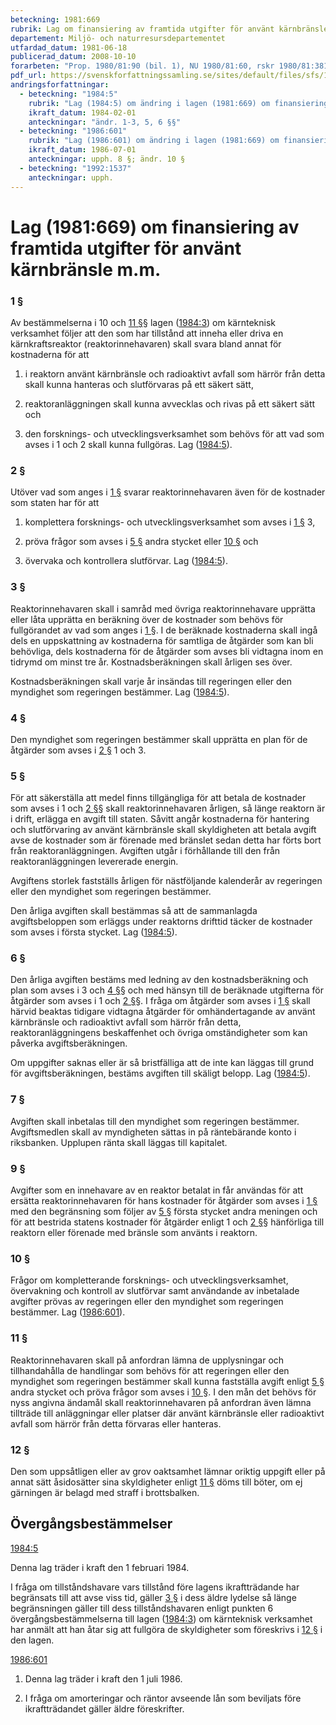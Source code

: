 ```yaml
---
beteckning: 1981:669
rubrik: Lag om finansiering av framtida utgifter för använt kärnbränsle m.m.
departement: Miljö- och naturresursdepartementet
utfardad_datum: 1981-06-18
publicerad_datum: 2008-10-10
forarbeten: "Prop. 1980/81:90 (bil. 1), NU 1980/81:60, rskr 1980/81:381"
pdf_url: https://svenskforfattningssamling.se/sites/default/files/sfs/1981-06/SFS1981-669.pdf
andringsforfattningar:
  - beteckning: "1984:5"
    rubrik: "Lag (1984:5) om ändring i lagen (1981:669) om finansiering av framtida utgifter för använt kärnbränsle m.m."
    ikraft_datum: 1984-02-01
    anteckningar: "ändr. 1-3, 5, 6 §§"
  - beteckning: "1986:601"
    rubrik: "Lag (1986:601) om ändring i lagen (1981:669) om finansiering av framtida utgifter för använt kärnbränsle m.m."
    ikraft_datum: 1986-07-01
    anteckningar: upph. 8 §; ändr. 10 §
  - beteckning: "1992:1537"
    anteckningar: upph.
---
```


# Lag (1981:669) om finansiering av framtida utgifter för använt kärnbränsle m.m.

### 1 §

Av bestämmelserna i 10 och [11 §](#11)§ lagen ([1984:3](https://selex.se/eli/sfs/1984/3)) om kärnteknisk verksamhet följer att den som har tillstånd att inneha eller driva en kärnkraftsreaktor (reaktorinnehavaren) skall svara bland annat för kostnaderna för att

1. i reaktorn använt kärnbränsle och radioaktivt avfall som härrör från detta skall kunna hanteras och slutförvaras på ett säkert sätt,

2. reaktoranläggningen skall kunna avvecklas och rivas på ett säkert sätt och

3. den forsknings- och utvecklingsverksamhet som behövs för att vad som avses i 1 och 2 skall kunna fullgöras. Lag ([1984:5](https://selex.se/eli/sfs/1984/5)).

### 2 §

Utöver vad som anges i [1 §](#1) svarar reaktorinnehavaren även för de kostnader som staten har för att

1. komplettera forsknings- och utvecklingsverksamhet som avses i [1 §](#1) 3,

2. pröva frågor som avses i [5 §](#5) andra stycket eller [10 §](#10) och

3. övervaka och kontrollera slutförvar. Lag ([1984:5](https://selex.se/eli/sfs/1984/5)).

### 3 §

Reaktorinnehavaren skall i samråd med övriga reaktorinnehavare upprätta eller låta upprätta en beräkning över de kostnader som behövs för fullgörandet av vad som anges i [1 §](#1). I de beräknade kostnaderna skall ingå dels en uppskattning av kostnaderna för samtliga de åtgärder som kan bli behövliga, dels kostnaderna för de åtgärder som avses bli vidtagna inom en tidrymd om minst tre år. Kostnadsberäkningen skall årligen ses över.

Kostnadsberäkningen skall varje år insändas till regeringen eller den myndighet som regeringen bestämmer. Lag ([1984:5](https://selex.se/eli/sfs/1984/5)).

### 4 §

Den myndighet som regeringen bestämmer skall upprätta en plan för de åtgärder som avses i [2 §](#2) 1 och 3.

### 5 §

För att säkerställa att medel finns tillgängliga för att betala de kostnader som avses i 1 och [2 §](#2)§ skall reaktorinnehavaren årligen, så länge reaktorn är i drift, erlägga en avgift till staten. Såvitt angår kostnaderna för hantering och slutförvaring av använt kärnbränsle skall skyldigheten att betala avgift avse de kostnader som är förenade med bränslet sedan detta har förts bort från reaktoranläggningen. Avgiften utgår i förhållande till den från reaktoranläggningen levererade energin.

Avgiftens storlek fastställs årligen för nästföljande kalenderår av regeringen eller den myndighet som regeringen bestämmer.

Den årliga avgiften skall bestämmas så att de sammanlagda avgiftsbeloppen som erläggs under reaktorns drifttid täcker de kostnader som avses i första stycket. Lag ([1984:5](https://selex.se/eli/sfs/1984/5)).

### 6 §

Den årliga avgiften bestäms med ledning av den kostnadsberäkning och plan som avses i 3 och [4 §](#4)§ och med hänsyn till de beräknade utgifterna för åtgärder som avses i 1 och [2 §](#2)§. I fråga om åtgärder som avses i [1 §](#1) skall härvid beaktas tidigare vidtagna åtgärder för omhändertagande av använt kärnbränsle och radioaktivt avfall som härrör från detta, reaktoranläggningens beskaffenhet och övriga omständigheter som kan påverka avgiftsberäkningen.

Om uppgifter saknas eller är så bristfälliga att de inte kan läggas till grund för avgiftsberäkningen, bestäms avgiften till skäligt belopp. Lag ([1984:5](https://selex.se/eli/sfs/1984/5)).

### 7 §

Avgiften skall inbetalas till den myndighet som regeringen bestämmer. Avgiftsmedlen skall av myndigheten sättas in på räntebärande konto i riksbanken. Upplupen ränta skall läggas till kapitalet.

### 9 §

Avgifter som en innehavare av en reaktor betalat in får användas för att ersätta reaktorinnehavaren för hans kostnader för åtgärder som avses i [1 §](#1) med den begränsning som följer av [5 §](#5) första stycket andra meningen och för att bestrida statens kostnader för åtgärder enligt 1 och [2 §](#2)§ hänförliga till reaktorn eller förenade med bränsle som använts i reaktorn.

### 10 §

Frågor om kompletterande forsknings- och utvecklingsverksamhet, övervakning och kontroll av slutförvar samt användande av inbetalade avgifter prövas av regeringen eller den myndighet som regeringen bestämmer. Lag ([1986:601](https://selex.se/eli/sfs/1986/601)).

### 11 §

Reaktorinnehavaren skall på anfordran lämna de upplysningar och tillhandahålla de handlingar som behövs för att regeringen eller den myndighet som regeringen bestämmer skall kunna fastställa avgift enligt [5 §](#5) andra stycket och pröva frågor som avses i [10 §](#10). I den mån det behövs för nyss angivna ändamål skall reaktorinnehavaren på anfordran även lämna tillträde till anläggningar eller platser där använt kärnbränsle eller radioaktivt avfall som härrör från detta förvaras eller hanteras.

### 12 §

Den som uppsåtligen eller av grov oaktsamhet lämnar oriktig uppgift eller på annat sätt åsidosätter sina skyldigheter enligt [11 §](#11) döms till böter, om ej gärningen är belagd med straff i brottsbalken.

## Övergångsbestämmelser

[1984:5](https://selex.se/eli/sfs/1984/5)

Denna lag träder i kraft den 1 februari 1984.

I fråga om tillståndshavare vars tillstånd före lagens ikraftträdande har begränsats till att avse viss tid, gäller [3 §](#3) i dess äldre lydelse så länge begränsningen gäller till dess tillståndshavaren enligt punkten 6 övergångsbestämmelserna till lagen ([1984:3](https://selex.se/eli/sfs/1984/3)) om kärnteknisk verksamhet har anmält att han åtar sig att fullgöra de skyldigheter som föreskrivs i [12 §](#12) i den lagen.

[1986:601](https://selex.se/eli/sfs/1986/601)

1. Denna lag träder i kraft den 1 juli 1986.

2. I fråga om amorteringar och räntor avseende lån som beviljats före ikraftträdandet gäller äldre föreskrifter.